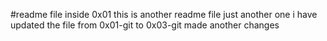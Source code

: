 #readme file inside 0x01
this is another readme file
just another one
i have updated the file from 0x01-git to 0x03-git
made another changes

